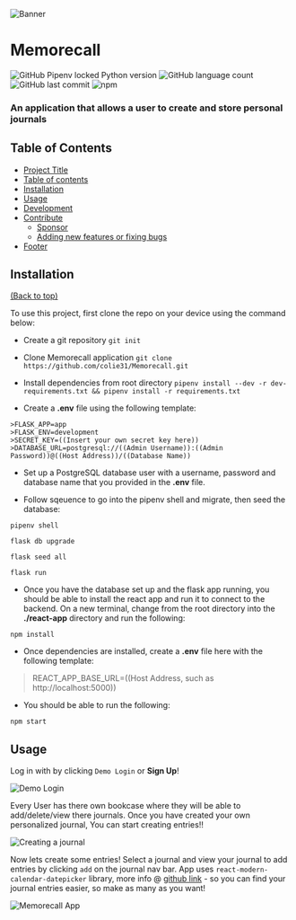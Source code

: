 ![Banner](https://readmecontent.s3.us-east-2.amazonaws.com/memorecal_banner2.gif)

# Memorecall
![GitHub Pipenv locked Python version](https://img.shields.io/github/pipenv/locked/python-version/colie31/Memorecall?style=flat-square) ![GitHub language count](https://img.shields.io/github/languages/count/colie31/Memorecall?color=green&style=flat-square) ![GitHub last commit](https://img.shields.io/github/last-commit/colie31/Memorecall?color=brown&style=flat-square) ![npm](https://img.shields.io/npm/v/eslint-config-react-app?style=flat-square)

### An application that allows a user to create and store personal journals

## Table of Contents

- [Project Title](#memorecall)
- [Table of contents](#table-of-contents)
- [Installation](#installation)
- [Usage](#usage)
- [Development](#development)
- [Contribute](#contribute)
    - [Sponsor](#sponsor)
    - [Adding new features or fixing bugs](#adding-new-features-or-fixing-bugs)
- [Footer](#footer)

## Installation
[(Back to top)](#table-of-contents)

To use this project, first clone the repo on your device using the command below:

* Create a git repository
```git init```

* Clone Memorecall application
```git clone https://github.com/colie31/Memorecall.git```

* Install dependencies from root directory
```pipenv install --dev -r dev-requirements.txt && pipenv install -r requirements.txt```

* Create a **.env** file using the following template:

```
>FLASK_APP=app  
>FLASK_ENV=development  
>SECRET_KEY=((Insert your own secret key here))  
>DATABASE_URL=postgresql://((Admin Username)):((Admin Password))@((Host Address))/((Database Name))
```

* Set up a PostgreSQL database user with a username, password and database name that you provided in the **.env** file.

* Follow sqeuence to go into the pipenv shell and migrate, then seed the database:

```pipenv shell```

```flask db upgrade```

```flask seed all```

```flask run```

* Once you have the database set up and the flask app running, you should be able to install the react app and run it to connect to the backend. On a new terminal, change from the root directory into the **./react-app** directory and run the following:

```npm install```

* Once dependencies are installed, create a **.env** file here with the following template:

>REACT_APP_BASE_URL=((Host Address, such as http://localhost:5000))

* You should be able to run the following:

```npm start```

## Usage

Log in with by clicking `Demo Login` or **Sign Up**!

![Demo Login](https://readmecontent.s3.us-east-2.amazonaws.com/brainbust_demo_login.png)

Every User has there own bookcase where they will be able to add/delete/view there journals. Once you have created your own personalized journal, You can start creating entries!!

![Creating a journal](https://readmecontent.s3.us-east-2.amazonaws.com/new_journal.png)

Now lets create some entries! Select a journal and view your journal to add entries by clicking `add` on the journal nav bar. App uses `react-modern-calendar-datepicker` library, more info @ [github link](https://github.com/Kiarash-Z/react-modern-calendar-datepicker) - so you can find your journal entries easier, so make as many as you want!

![Memorecall App](https://readmecontent.s3.us-east-2.amazonaws.com/journal_entry.png)
